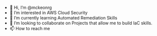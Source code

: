- 👋 Hi, I’m @mckeonrg
- 👀 I’m interested in AWS Cloud Security
- 🌱 I’m currently learning Automated Remediation Skills
- 💞️ I’m looking to collaborate on Projects that allow me to build IaC skills.
- 📫 How to reach me 

<!---
mckeonrg/mckeonrg is a ✨ special ✨ repository because its `README.md` (this file) appears on your GitHub profile.
You can click the Preview link to take a look at your changes.
--->
